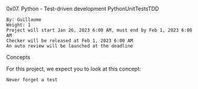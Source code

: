 0x07. Python - Test-driven development
PythonUnitTestsTDD

    By: Guillaume
    Weight: 1
    Project will start Jan 26, 2023 6:00 AM, must end by Feb 1, 2023 6:00 AM
    Checker will be released at Feb 1, 2023 6:00 AM
    An auto review will be launched at the deadline

Concepts

For this project, we expect you to look at this concept:

    Never forget a test

